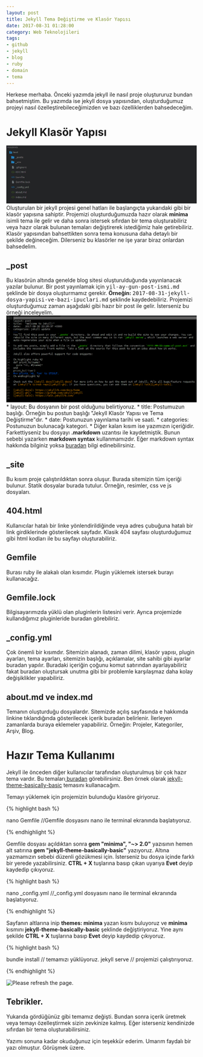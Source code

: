 ```yaml
---
layout: post
title: Jekyll Tema Değiştirme ve Klasör Yapısı
date: 2017-08-31 01:28:00
category: Web Teknolojileri
tags:
- github
- jekyll
- blog
- ruby
- domain
- tema
---
```

Herkese merhaba. Önceki yazımda jekyll ile nasıl proje oluştururuz bundan bahsetmiştim. Bu yazımda ise jekyll dosya yapısından, oluşturduğumuz projeyi nasıl özelleştirebileceğimizden ve bazı özelliklerden bahsedeceğim.

<h1>Jekyll Klasör Yapısı</h1>

<img class="img-responsive" src="static/images/post_image/jekyll-tema-degistirme-ve-klasor-yapisi.html/1.png" alt="Please refresh the page." />
Oluşturulan bir jekyll projesi genel hatları ile başlangıçta yukarıdaki gibi bir klasör yapısına sahiptir.
Projemizi oluşturduğumuzda hazır olarak <strong>minima</strong> isimli tema ile gelir ve daha sonra istersek sıfırdan bir tema oluşturabiliriz veya hazır olarak bulunan temaları değiştirerek istediğimiz hale getirebiliriz. Klasör yapısından bahsettikten sonra tema konusuna daha detaylı bir şekilde değineceğim. 
Dilerseniz bu klasörler ne işe yarar biraz onlardan bahsedelim.

<h2>_post</h2>
Bu klasörün altında genelde blog sitesi oluşturulduğunda yayınlanacak yazılar bulunur. Bir post yayınlamak için <kbd>yil-ay-gun-post-ismi.md</kbd> şeklinde bir dosya oluşturmamız gerekir.  <strong>Örneğin:</strong> <kbd>2017-08-31-jekyll-dosya-yapisi-ve-bazi-ipuclari.md</kbd> şeklinde kaydedebiliriz. Projemizi oluşturduğumuz zaman aşağıdaki gibi hazır bir post ile gelir. İsterseniz bu örneği inceleyelim.

<img class="img-responsive" src="/static/images/post_image/jekyll-tema-degistirme-ve-klasor-yapisi.html/2.png" alt="Please refresh the page." />
* layout: Bu dosyanın bir post olduğunu belirtiyoruz.
* title: Postumuzun başlığı. Örneğin bu postun başlığı "Jekyll Klasör Yapısı ve Tema Değiştirme"dır.
* date: Postunuzun yayınlama tarihi ve saati.
* categories: Postunuzun bulunacağı kategori.
* Diğer kalan kısım ise yazımızın içeriğidir. Farkettiyseniz bu dosyayı <strong>.markdown</strong> uzantısı ile kaydetmiştik. Bunun sebebi yazarken <strong>markdown syntax</strong> kullanmamızdır. Eğer markdown syntax hakkında bilginiz yoksa <a href="https://learn.getgrav.org/content/markdown">buradan</a> bilgi edinebilirsiniz.

<h2>_site</h2>
Bu kısım proje çalıştırıldıktan sonra oluşur. Burada sitemizin tüm içeriği bulunur. Statik dosyalar burada tutulur. Örneğin, resimler, css ve js dosyaları.

<h2>404.html</h2>
Kullanıcılar hatalı bir linke yönlendirildiğinde veya adres çubuğuna hatalı bir link girdiklerinde gösterilecek sayfadır. Klasik 404 sayfası oluşturduğumuz gibi html kodları ile bu sayfayı oluşturabiliriz.

<h2>Gemfile</h2>
Burası ruby ile alakalı olan kısımdır. Plugin yüklemek istersek burayı kullanacağız.

<h2>Gemfile.lock</h2>
Bilgisayarımızda yüklü olan pluginlerin listesini verir. Ayrıca projemizde kullandığımız pluginleride buradan görebiliriz.

<h2>_config.yml</h2>
Çok önemli bir kısımdır. Sitemizin alanadı, zaman dilimi, klasör yapısı, plugin ayarları, tema ayarları, sitemizin başlığı, açıklamalar, site sahibi gibi ayarlar buradan yapılır. Buradaki içeriğin çoğunu komut satırından ayarlayabiliriz fakat buradan oluştursak unutma gibi bir problemle karşılaşmaz daha kolay değişiklikler yapabiliriz.

<h2>about.md ve index.md</h2>
Temanın oluşturduğu dosyalardır. Sitemizde açılış sayfasında <v></v>e hakkımda linkine tıklandığında gösterilecek içerik buradan belirlenir. İlerleyen zamanlarda buraya eklemeler yapabiliriz. Örneğin: Projeler, Kategoriler, Arşiv, Blog.

<h1>Hazır Tema Kullanımı</h1>
Jekyll ile önceden diğer kullanıcılar tarafından oluşturulmuş bir çok hazır tema vardır. Bu temaları<a href="www.jekyllthemes.com"> buradan</a> görebilirsiniz. Ben örnek olarak <a href="https://mmistakes.github.io/jekyll-theme-basically-basic/">jekyll-theme-basically-basic</a> temasını kullanacağım.  

Temayı yüklemek için projemizin bulunduğu klasöre giriyoruz.

{% highlight bash %}

nano Gemfile //Gemfile dosyasını nano ile terminal ekranında başlatıyoruz.

{% endhighlight %}

Gemfile dosyası açıldıktan sonra <strong>gem "minima", "~> 2.0"</strong> yazısının hemen alt satırına <strong>gem "jekyll-theme-basically-basic"</strong> yazıyoruz. Altına yazmamızın sebebi düzenli gözükmesi için. İsterseniz bu dosya içinde farklı bir yerede yazabilirsiniz. <strong>CTRL + X</strong> tuşlarına basıp çıkan uyarıya <strong>Evet</strong> deyip kaydedip çıkıyoruz. 

{% highlight bash %}

nano _config.yml //_config.yml dosyasını nano ile terminal ekranında başlatıyoruz.

{% endhighlight %}

Sayfanın altlarına inip <strong>themes: minima</strong> yazan kısmı buluyoruz ve <strong>minima</strong> kısmını <strong>jekyll-theme-basically-basic</strong> şeklinde değiştiriyoruz. Yine aynı şekilde <strong>CTRL + X</strong> tuşlarına basıp <strong>Evet</strong> deyip kaydedip çıkıyoruz.

{% highlight bash %}

bundle install // temamızı yüklüyoruz.
jekyll serve   // projemizi çalıştırıyoruz.

{% endhighlight %}

<img class="img-responsive" src="../static/images/post_image/jekyll_tema_degistirme_ve_klasor_yapisi/3.png" alt="Please refresh the page." />

<h2><strong>Tebrikler.</strong></h2>
Yukarıda gördüğünüz gibi temamız değişti. Bundan sonra içerik üretmek veya temayı özelleştirmek sizin zevkinize kalmış. Eğer isterseniz kendinizde sıfırdan bir tema oluşturabilirsiniz.  

Yazımı sonuna kadar okuduğunuz için teşekkür ederim. Umarım faydalı bir yazı olmuştur. Görüşmek üzere.
